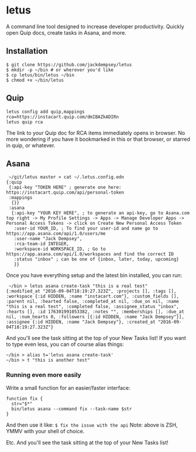# letus

A command line tool designed to increase developer productivity. Quickly open Quip docs, create tasks in Asana, and more.

## Installation

```
$ git clone https://github.com/jackdempsey/letus
$ mkdir -p ~/bin # or wherever you'd like
$ cp letus/bin/letus ~/bin
$ chmod +x ~/bin/letus
```

## Quip

```
letus config add quip,mappings rca=https://instacart.quip.com/dmIBAZkADIRn
letus quip rca
```

The link to your Quip doc for RCA items immediately opens in browser. No more wondering if you have it bookmarked in this or that browser, or starred in quip, or whatever.

## Asana

```
 ~/git/letus master > cat ~/.letus.config.edn
{:quip
 {:api-key "TOKEN HERE" ; generate one here: https://instacart.quip.com/api/personal-token
 :mappings
  {}}
 :asana
  {:api-key "YOUR KEY HERE", ; to generate an api-key, go to Asana.com top right -> My Profile Settings -> Apps -> Manage Developer Apps -> Personal Access Tokens -> click on Create New Personal Access Token
   :user-id YOUR_ID, ; To find your user-id and name go to https://app.asana.com/api/1.0/users/me
   :user-name "Jack Dempsey",
   :rca-team-id INTEGER,
   :workspace-id WORKSPACE_ID, ; Go to https://app.asana.com/api/1.0/workspaces and find the correct ID
   :status "inbox" ; can be one of {inbox, later, today, upcoming}
   }}
```

Once you have everything setup and the latest bin installed, you can run:

```
 ~/bin > letus asana create-task "this is a real test"
{:modified_at "2016-09-04T18:19:27.323Z", :projects [], :tags [], :workspace {:id HIDDEN, :name "instacart.com"}, :custom_fields [], :parent nil, :hearted false, :completed_at nil, :due_on nil, :name "this is a real test", :completed false, :assignee_status "inbox", :hearts [], :id 176301991053382, :notes "", :memberships [], :due_at nil, :num_hearts 0, :followers [{:id HIDDEN, :name "Jack Dempsey"}], :assignee {:id HIDDEN, :name "Jack Dempsey"}, :created_at "2016-09-04T18:19:27.323Z"}
```

And you'll see the task sitting at the top of your New Tasks list! If you want to type even less, you can of course alias things:

```
~/bin > alias t='letus asana create-task'
~/bin > t "this is another test"
```


### Running even more easily

Write a small function for an easier/faster interface:
```
function fix {
  str="$*"
  bin/letus asana --command fix --task-name $str
}
```

And then use it like: `$ fix the issue with the api`
Note: above is ZSH, YMMV with your shell of choice.



Etc.
And you'll see the task sitting at the top of your New Tasks list!
